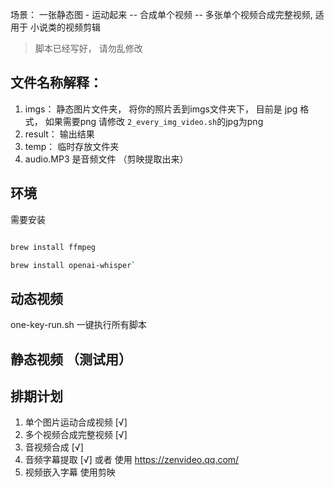  场景： 一张静态图 - 运动起来 -- 合成单个视频 -- 多张单个视频合成完整视频, 适用于 小说类的视频剪辑
 
 > 脚本已经写好， 请勿乱修改

 ## 文件名称解释：

 1. imgs： 静态图片文件夹， 将你的照片丢到imgs文件夹下， 目前是 jpg 格式， 如果需要png 请修改 `2_every_img_video.sh`的jpg为png
 2. result： 输出结果
 3. temp： 临时存放文件夹
 4. audio.MP3 是音频文件 （剪映提取出来）

## 环境
  需要安装 

  ```bash
  
  brew install ffmpeg

  brew install openai-whisper`

  ```
 
 ## 动态视频

 one-key-run.sh 一键执行所有脚本

 ## 静态视频 （测试用）


## 排期计划
1. 单个图片运动合成视频 [√]
2. 多个视频合成完整视频 [√]
3. 音视频合成 [√]
4. 音频字幕提取 [√] 或者 使用 https://zenvideo.qq.com/
5. 视频嵌入字幕  使用剪映